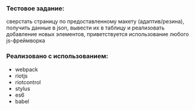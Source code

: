 ### Тестовое задание: 

сверстать страницу по предоставленному макету (адаптив/резина), получить данные в json, вывести их в таблицу и реализовать добавление новых элементов, приветствуется использование любого js-фреймворка

### Реализовано с использованием:
- webpack
- riotjs
- riotcontrol
- stylus
- es6
- babel
